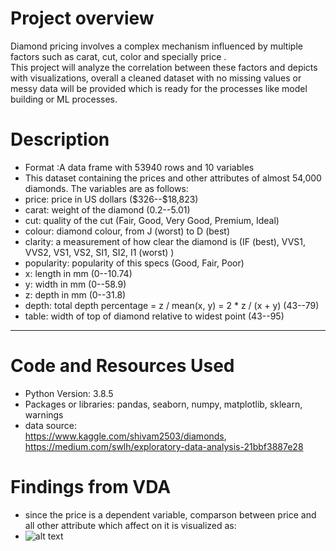 # Project overview

Diamond pricing involves a complex mechanism influenced by multiple factors such as carat, cut, color and specially price . </br>
This project will analyze the correlation between these factors and depicts with visualizations,
overall a cleaned dataset with no missing values or messy data will be provided which is ready for the processes like model building or ML processes.
<br>



# Description
- Format :A data frame with 53940 rows and 10 variables
- This dataset containing the prices and other attributes of almost 54,000 diamonds. The variables are as follows:<br>
- price: price in US dollars (\$326--\$18,823)</br>
- carat: weight of the diamond (0.2--5.01)</br>
- cut: quality of the cut (Fair, Good, Very Good, Premium, Ideal)</br>
- colour: diamond colour, from J (worst) to D (best)</br>
- clarity: a measurement of how clear the diamond is (IF (best), VVS1, VVS2, VS1, VS2, SI1, SI2, I1 (worst) )</br>
- popularity: popularity of this specs (Good, Fair, Poor)</br>
- x: length in mm (0--10.74)</br>
- y: width in mm (0--58.9)</br>
- z: depth in mm (0--31.8)</br>
- depth: total depth percentage = z / mean(x, y) = 2 * z / (x + y) (43--79)</br>
- table: width of top of diamond relative to widest point (43--95)
<hr>

# Code and Resources Used

- Python Version: 3.8.5</br>
- Packages or libraries: pandas, seaborn, numpy, matplotlib, sklearn, warnings
- data source: </br>https://www.kaggle.com/shivam2503/diamonds, </br>https://medium.com/swlh/exploratory-data-analysis-21bbf3887e28

# Findings from VDA
- since the price is a dependent variable, comparson between price and all other attribute which affect on it is visualized as:
- ![alt text](image.jpg)
